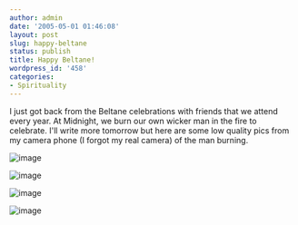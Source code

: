 ```yaml
---
author: admin
date: '2005-05-01 01:46:08'
layout: post
slug: happy-beltane
status: publish
title: Happy Beltane!
wordpress_id: '458'
categories:
- Spirituality
---
```


I just got back from the Beltane celebrations with friends that we
attend every year. At Midnight, we burn our own wicker man in the fire
to celebrate. I'll write more tomorrow but here are some low quality
pics from my camera phone (I forgot my real camera) of the man burning.

![image](http://www.arcanology.com/images/beltane-man-2.jpg)

![image](http://www.arcanology.com/images/beltane-man-3.jpg)

![image](http://www.arcanology.com/images/beltane-man.jpg)

![image](http://www.arcanology.com/images/beltane-man-side.jpg)
